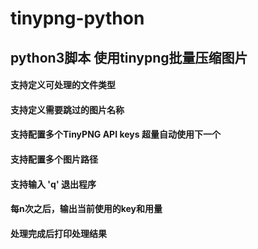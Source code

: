 # tinypng-python
## python3脚本 使用tinypng批量压缩图片
#### 支持定义可处理的文件类型
#### 支持定义需要跳过的图片名称
#### 支持配置多个TinyPNG API keys 超量自动使用下一个
#### 支持配置多个图片路径
#### 支持输入 'q' 退出程序
#### 每n次之后，输出当前使用的key和用量
#### 处理完成后打印处理结果
